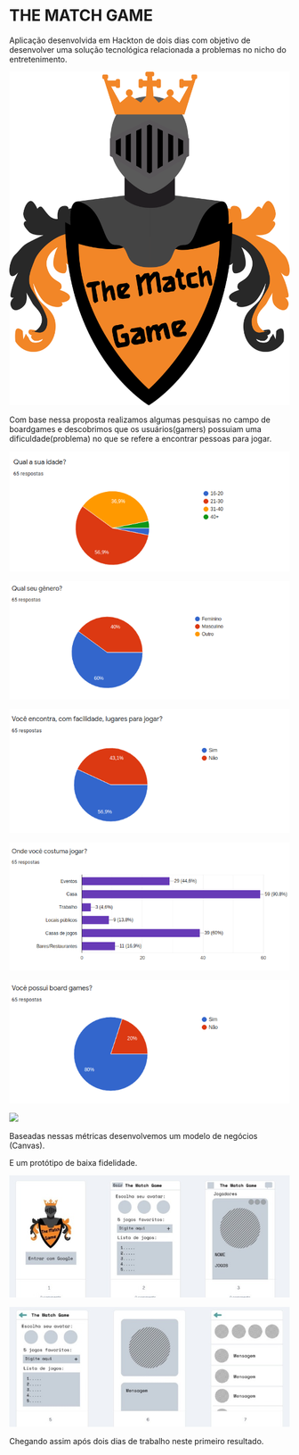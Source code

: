 # THE MATCH GAME

Aplicação desenvolvida em Hackton de dois dias com objetivo de desenvolver uma solução tecnológica relacionada a problemas no nicho do entretenimento.

![](/src/image/logo_matchgame.png)

Com base nessa proposta realizamos algumas pesquisas no campo de boardgames e descobrimos que os usuários(gamers) possuiam uma dificuldade(problema) no que se refere a encontrar pessoas para jogar. 

![](/src/image/pesquisa1.png)

![](/src/image/pesquisa2.png)

![](/src/image/pesquisa3.png)

![](/src/image/pesquisa4.png)

![](/src/image/pesquisa5.png)

![](/src/image/pesquisa6.png)


Baseadas nessas métricas desenvolvemos um modelo de negócios (Canvas).

E um protótipo de baixa fidelidade.

![](/src/image/prototipe1.jpg) 

![](/src/image/prototipe2.jpg) 

Chegando assim após dois dias de trabalho neste primeiro resultado. 

